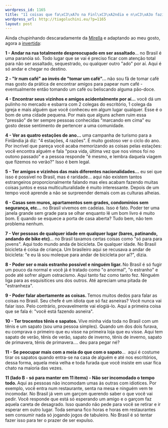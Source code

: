 ```yaml
--- 
wordpress_id: 1165
title: "11 coisas que fa\xC3\xA7o na Finl\xC3\xA2ndia e n\xC3\xA3o fazia no Brasil..."
wordpress_url: http://tiagoluchini.eu/?p=1165
layout: post
---
```

Ainda chupinhando descaradamente da <a href="http://www.mikix.com/?p=947" target="_blank">Mirella</a> e adaptando ao meu gosto, agora a <a href="http://tiagoluchini.eu/2008/12/13/11-coisas-que-eu-fazia-no-brasil-e-nao-faco-aqui/" target="_blank">invertida</a>:

<strong>1 - Andar na rua totalmente despreocupado em ser assaltado</strong>… no Brasil é uma paranóia só. Todo lugar que se vai é preciso ficar com atenção total para não ser assaltado, sequestrado, ou qualquer outro "ado" por aí. Aqui é só andar e chegar no destino.

<strong>2 - "Ir num café" ao invés de "tomar um café"... </strong>não sou fã de tomar café mas gosto da prática de encontrar amigos para papear num café - eventualmente então tomando um café ou beliscando alguma pão-doce.

<strong>4 - Encontrar seus vizinhos e amigos acidentalmente por aí…</strong> você dá um pulinho no mercado e esbarra com 2 colegas do escritório, 1 colega da igreja e mais alguém que você conheceu em algum lugar qualquer. Esse é o bom de uma cidade pequena. Por mais que alguns achem ruim essa "pressão" de ter sempre pessoas conhecidas "marcando em cima" eu gosto desse sentimento de pertencer a uma comunidade.

<strong>4 - Ver as quatro estações de ano…</strong> uma campanha de turismo para a Finlândia já diz: "4 estações, 4 razões". É muito gostoso ver o ciclo do ano. Por incrível que pareça você acaba memorizando as coisas pelas estações: você encontra alguém e fala "poxa vida, última vez que nos vimos foi no outono passado" e a pessoa responde "é mesmo, e lembra daquela viagem que fizemos no verão?" Isso é bem legal.

<strong>5 - Ter amigos e vizinhos das mais diferentes nacionalidades…</strong> eu sei que isso é possível no Brasil, mas é raridade… aqui não existem tantos estrangeiros proporcionalmente falando mas eles acabam fazendo muitas coisas juntos e essa multiculturalidade é muito interessante. Depois de um tempo você aprende a não se surpreender demais com as culturas alheias.

<strong>6 - Casas sem muros, apartamentos sem grades, condomínios sem segurança, etc…</strong> no Brasil vivemos em cadeias. Isso é fato. Poder ter uma janela grande sem grade para se olhar enquanto lê um bom livro é muito bom. E quando se esquece a porta de casa aberta? Tudo bem, não tem problema nenhum.

<strong>7 - Ver pessoas de qualquer idade em qualquer lugar (bares, patinando, andando de bike etc)</strong>… no Brasil taxamos certas coisas como "só para para jovens". Aqui todo mundo anda de bicicleta. De qualquer idade. No Brasil bicicleta é coisa de criança. Um brasileiro aqui se recusava a andar de bicicleta: "e eu lá sou moleque para andar de bicicleta por aí?", dizia.

<strong>8 - Poder ser o mais estranho possível e ninguém ligar. </strong>No Brasil é só fugir um pouco da normal e você já é tratado como "o anormal", "o estranho" e pode até sofrer algum ostracismo. Aqui tanto faz como tanto fez. Ninguém liga para as esquisitices uns dos outros. Até apreciam uma pitada de "estranheza".

<strong>9 - Poder falar abertamente as coisas. </strong>Temos muitos dedos para falar as coisas no Brasil. Seu chefe é um idiota que só faz asneiras? Você nunca vai falar isso. Pelo contrário, provavelmente vai elogiá-lo. Aqui a primeira coisa que se fala é: "você está fazendo asneira".

<strong>10 - Ter trocentos tênis e sapatos. </strong>Vive minha vida toda no Brasil com um tênis e um sapato (sou uma pessoa simples). Quando um dos dois furava, eu comprava o primeiro que eu visse na primeira loja que eu visse. Aqui tem sapato de verão, tênis de verão, sapato de inverno, tênis de inverno, sapato de primavera, tênis de primavera.... deu para pegar né?

<strong>11 - Se peocupar mais com a meia do que com o sapato</strong>…  aqui é costume tirar os sapatos quando entra-se na casa de alguém e até nos escritórios, dessa forma, aquela meia velha e toda furada que você insiste em usar fica chato na maioria das vezes.

<strong>11 (lado B - só para manter em 11 items) - Não ser incomodado o tempo todo. </strong>Aqui as pessoas não incomodam umas às outras com idiotices. Por exemplo, você entra num restaurante, senta na mesa e ninguém vem te incomodar. No Brasil já vem um garçom querendo saber o que você vai pedir. Você responde que está só esperando um amigo e o garçom faz aquela careta de desagrado. Isso quando não pede para você se retirar e ir esperar em outro lugar. Toda semana fico horas e horas em restaurantes sem consumir nada só jogando jogos de tabuleiro. No Brasil é só tentar fazer isso para ter o prazer de ser expulso.
